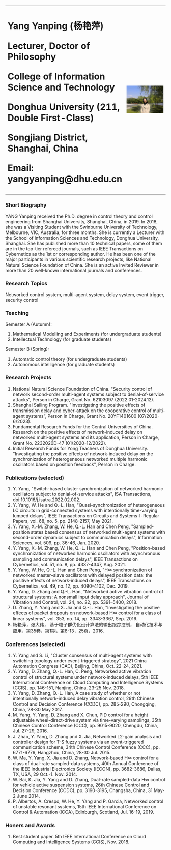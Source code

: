 
<table border="0">
<tr>
<td width="60%">
      <h1> Yang Yanping (杨艳萍)
      <p><b> Lecturer, Doctor of Philosophy </p></b> 
      <p><b> College of Information Science and Technology </p></b> 
      <p><b> Donghua University (211, Double First-Class) </p></b>
      <p><b> Songjiang District, Shanghai, China </p></b>
      <p><b> Email: yangyanping@dhu.edu.cn </p></b>
    </td>
    <td width="40%">
     <img src="/wo.jpg"width="100%">
</td>
</tr>
</table>
  
### Short Biography
YANG Yanping received the Ph.D. degree in control theory and control engineering from Shanghai University, Shanghai, China, in 2019. In 2018, she was a Visiting Student with the Swinburne University of Technology, Melbourne, VIC, Australia, for three months. She is currently a Lecturer with the School of Information Sciences and Technology, Donghua University, Shanghai. She has published more than 10 technical papers, some of them are in the top-tier refereed journals, such as IEEE Transactions on Cybernetics as the 1st or corresponding author. He has been one of the major participants in various scientific research projects, like National Natural Science Foundation of China. She is an active Invited Reviewer in more than 20 well-known international journals and conferences.

### Research Topics
Networked control system, multi-agent system, delay system, event trigger, security control

### Teaching
Semester A (Autumn):
1. Mathematical Modelling and Experiments (for undergraduate students)
2. Intellectual Technology (for graduate students)

Semester B (Spring):
1. Automatic control theory (for undergraduate students)
2. Autonomous intelligence (for graduate students)

### Research Projects
1. National Natural Science Foundation of China. "Security control of network second-order multi-agent systems subject to denial-of-service attacks", Person in Charge, Grant No. 62103097 (2022.01-2024.12).
2. Shanghai Sailing Program. "Investigating the positive effects of transmission delay and cyber-attack on the cooperative control of multi-agent systems”, Person in Charge, Grant No. 20YF1401600 (07/2020-6/2023).
3. Fundamental Research Funds for the Central Universities of China. Research on the positive effects of network-induced delay on networked multi-agent systems and its application, Person in Charge, Grant No. 2232020D-47 (01/2020-12/2022).
4. Initial Research Funds for Yong Teachers of Donghua University. "Investigating the positive effects of network-induced delay on the synchronization of heterogeneous networked multiple harmonic oscillators based on position feedback", Person in Charge. 

### Publications (selected)
1. Y. Yang, "Switch-based cluster synchronization of networked harmonic oscillators subject to denial-of-service attacks", ISA Transactions, doi:10.1016/j.isatra.2022.02.002.
2. Y. Yang, W. He and Q.-L. Han, "Quasi-synchronization of heterogeneous LC circuits in grid-connected systems with intentionally time-varying lumped delays", IEEE Transactions on Circuits and Systems-I: Regular Papers, vol. 68, no. 5, pp. 2148-2157, May 2021.
3. Y. Yang, X.-M. Zhang, W. He, Q.-L. Han and Chen Peng, "Sampled-position states based consensus of networked multi-agent systems with second-order dynamics subject to communication delays", Information Sciences, vol. 509, pp. 36-46, Jan. 2020.
4. Y. Yang, X.-M. Zhang, W. He, Q.-L. Han and Chen Peng, "Position-based synchronization of networked harmonic oscillators with asynchronous sampling and communication delays", IEEE Transactions on Cybernetics, vol. 51, no. 8, pp. 4337-4347, Aug. 2021. 
5. Y. Yang, W. He, Q.-L. Han and Chen Peng, "H∞ synchronization of networked master–slave oscillators with delayed position data: the
positive effects of network-induced delays", IEEE Transactions on Cybernetics, vol. 49, no. 12, pp. 4090-4102, Dec. 2019.
6. Y. Yang, D. Zhang and Q.-L. Han, "Networked active vibration control of structural systems: A nonsmall input delay approach", Journal of Vibration and Control, vol. 24, no. 22, pp. 5391–5400, 2018.
7. D. Zhang, Y. Yang and X. Jia and Q.-L. Han, "Investigating the positive effects of packet dropouts on network-based H∞ control for a class of linear systems",  vol. 353, no. 14, pp. 3343-3367, Sep. 2016.
9. 杨艳萍，张大伟， 基于粒子群优化设计算法的输出跟踪控制， 自动化技术与应用，第35卷，第1期，第8-13，25页，2016.

### Conferences (selected)
1. Y. Yang and S. Li, "Cluster consensus of multi-agent systems with switching topology under event-triggered strategy", 2021 China Automation Congress (CAC), Beijing, China, Oct. 22-24, 2021. 
2. Y. Yang, D. Zhang, Q.-L. Han, C. Peng, Networked active vibration control of structural systems under network-induced delays, 5th IEEE International Conference on Cloud Computing and Intelligence Systems (CCIS), pp. 146-151, Nanjing, China, 23-25 Nov. 2018.
3. Y. Yang, D. Zhang, Q.-L. Han, A case study of whether or not intentionally network-induced delay vibration control, 29th Chinese Control and Decision Conference (CCDC), pp. 285-290, Chongqing, China, 28-30 May 2017.
4. M. Yang, Y. Yang, D. Zhang and X. Chun, PID control for a height adjustable wheel-direct-drive system via time-varying samplings, 35th Chinese Control Conference (CCC), pp. 9015-9020, Chengdu, China, Jul. 27-29, 2016.
5. J. Zhao, Y. Yang, D. Zhang and X. Jia, Networked L2-gain analysis and controller design for T-S fuzzy systems via an event-triggered communication scheme, 34th Chinese Control Conference (CCC), pp. 6771-6776, Hangzhou, China, 28-30 Jul. 2015.
6. W. Ma, Y. Yang, X. Jia and D. Zhang, Network-based H∞  control for a class of dual-rate sampled-data systems, 40th Annual Conference of the IEEE Industrial Electronics Society (IECON), pp. 3682-3686, Dallas, TX, USA, 29 Oct.-1. Nov. 2014.
7. W. Bai, K. Jia, Y. Yang and D. Zhang, Dual-rate sampled-data H∞ control for vehicle active suspension systems, 26th Chinese Control and Decision Conference (CCDC), pp. 3190-3195, Changsha, China, 31 May-2 June 2014.
8. P. Albertos, A. Crespo, W. He, Y. Yang and P. Garcia, Networked control of unstable resonant systems, 15th IEEE International Conference on Control & Automation (ICCA), Edinburgh, Scotland, Jul. 16-19, 2019.

### Honers and Awards
1. Best student paper. 5th IEEE International Conference on Cloud Computing and Intelligence Systems (CCIS), Nov. 2018.

